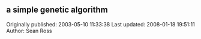 ## a simple genetic algorithm 
Originally published: 2003-05-10 11:33:38 
Last updated: 2008-01-18 19:51:11 
Author: Sean Ross 
 
